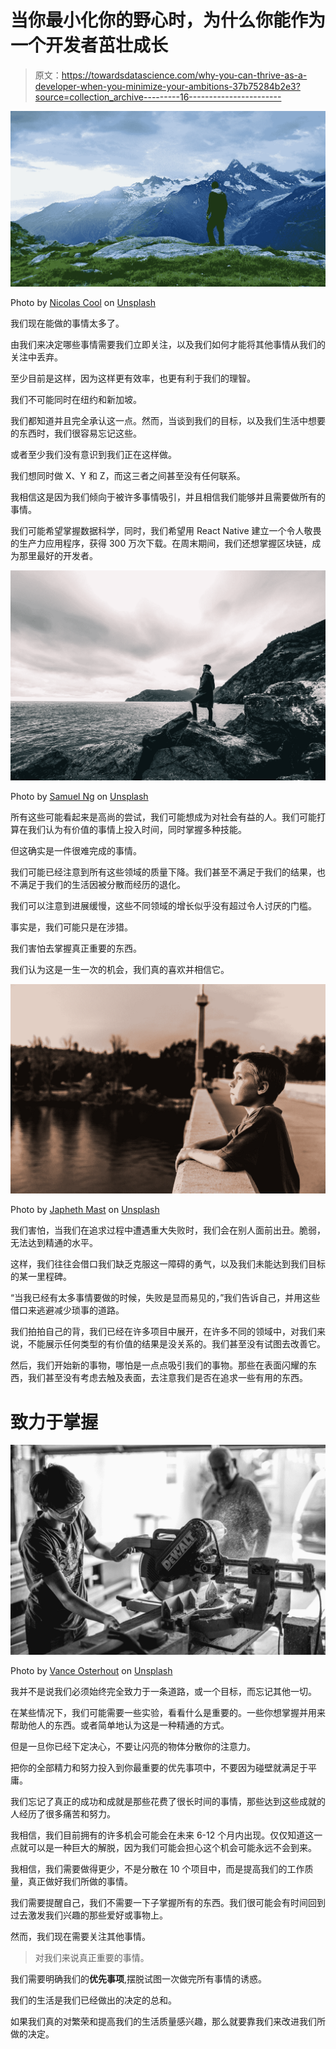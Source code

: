 # 当你最小化你的野心时，为什么你能作为一个开发者茁壮成长

> 原文：<https://towardsdatascience.com/why-you-can-thrive-as-a-developer-when-you-minimize-your-ambitions-37b75284b2e3?source=collection_archive---------16----------------------->

![](img/c665a535a38801bf54cea2db3a40bfbe.png)

Photo by [Nicolas Cool](https://unsplash.com/@shotz?utm_source=medium&utm_medium=referral) on [Unsplash](https://unsplash.com?utm_source=medium&utm_medium=referral)

我们现在能做的事情太多了。

由我们来决定哪些事情需要我们立即关注，以及我们如何才能将其他事情从我们的关注中丢弃。

至少目前是这样，因为这样更有效率，也更有利于我们的理智。

我们不可能同时在纽约和新加坡。

我们都知道并且完全承认这一点。然而，当谈到我们的目标，以及我们生活中想要的东西时，我们很容易忘记这些。

或者至少我们没有意识到我们正在这样做。

我们想同时做 X、Y 和 Z，而这三者之间甚至没有任何联系。

我相信这是因为我们倾向于被许多事情吸引，并且相信我们能够并且需要做所有的事情。

我们可能希望掌握数据科学，同时，我们希望用 React Native 建立一个令人敬畏的生产力应用程序，获得 300 万次下载。在周末期间，我们还想掌握区块链，成为那里最好的开发者。

![](img/02e8d4befd87a0ee6a9a430668704d98.png)

Photo by [Samuel Ng](https://unsplash.com/@samuelngshoumian?utm_source=medium&utm_medium=referral) on [Unsplash](https://unsplash.com?utm_source=medium&utm_medium=referral)

所有这些可能看起来是高尚的尝试，我们可能想成为对社会有益的人。我们可能打算在我们认为有价值的事情上投入时间，同时掌握多种技能。

但这确实是一件很难完成的事情。

我们可能已经注意到所有这些领域的质量下降。我们甚至不满足于我们的结果，也不满足于我们的生活因被分散而经历的退化。

我们可以注意到进展缓慢，这些不同领域的增长似乎没有超过令人讨厌的门槛。

事实是，我们可能只是在涉猎。

我们害怕去掌握真正重要的东西。

我们认为这是一生一次的机会，我们真的喜欢并相信它。

![](img/cfeb20f31c75f3ccfc7601d954dd7db5.png)

Photo by [Japheth Mast](https://unsplash.com/@japhethmast?utm_source=medium&utm_medium=referral) on [Unsplash](https://unsplash.com?utm_source=medium&utm_medium=referral)

我们害怕，当我们在追求过程中遭遇重大失败时，我们会在别人面前出丑。脆弱，无法达到精通的水平。

这样，我们往往会借口我们缺乏克服这一障碍的勇气，以及我们未能达到我们目标的某一里程碑。

“当我已经有太多事情要做的时候，失败是显而易见的，”我们告诉自己，并用这些借口来逃避减少琐事的道路。

我们拍拍自己的背，我们已经在许多项目中展开，在许多不同的领域中，对我们来说，不能展示任何类型的有价值的结果是没关系的。我们甚至没有试图去改善它。

然后，我们开始新的事物，哪怕是一点点吸引我们的事物。那些在表面闪耀的东西，我们甚至没有考虑去触及表面，去注意我们是否在追求一些有用的东西。

# 致力于掌握

![](img/6177ceb84dc293490c28b8c1571e000c.png)

Photo by [Vance Osterhout](https://unsplash.com/@rankandfiledostoevsky?utm_source=medium&utm_medium=referral) on [Unsplash](https://unsplash.com?utm_source=medium&utm_medium=referral)

我并不是说我们必须始终完全致力于一条道路，或一个目标，而忘记其他一切。

在某些情况下，我们可能需要一些实验，看看什么是重要的。一些你想掌握并用来帮助他人的东西。或者简单地认为这是一种精通的方式。

但是一旦你已经下定决心，不要让闪亮的物体分散你的注意力。

把你的全部精力和努力投入到你最重要的优先事项中，不要因为碰壁就满足于平庸。

我们忘记了真正的成功和成就是那些花费了很长时间的事情，那些达到这些成就的人经历了很多痛苦和努力。

我相信，我们目前拥有的许多机会可能会在未来 6-12 个月内出现。仅仅知道这一点就可以是一种巨大的解脱，因为我们可能会担心这个机会可能永远不会到来。

我相信，我们需要做得更少，不是分散在 10 个项目中，而是提高我们的工作质量，真正做好我们所做的事情。

我们需要提醒自己，我们不需要一下子掌握所有的东西。我们很可能会有时间回到过去激发我们兴趣的那些爱好或事物上。

然而，我们现在需要关注其他事情。

> 对我们来说真正重要的事情。

我们需要明确我们的**优先事项**,摆脱试图一次做完所有事情的诱惑。

我们的生活是我们已经做出的决定的总和。

如果我们真的对繁荣和提高我们的生活质量感兴趣，那么就要靠我们来改进我们所做的决定。